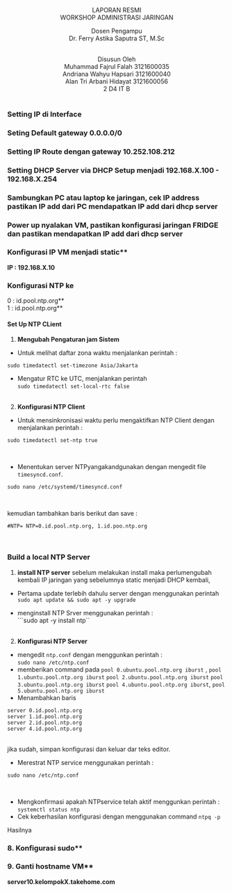 <p align = center>
LAPORAN RESMI <br>
WORKSHOP ADMINISTRASI JARINGAN </br>

<p align = center>
Dosen Pengampu <br>
Dr. Ferry Astika Saputra ST, M.Sc<br><br>

<p align = center>
Disusun Oleh<br>
Muhammad Fajrul Falah 3121600035<br>
Andriana Wahyu Hapsari 3121600040<br>
Alan Tri Arbani Hidayat 3121600056<br>
2 D4 IT B<br><br>


### Setting IP di Interface
### Seting Default gateway 0.0.0.0/0
### Setting IP Route dengan gateway 10.252.108.212
### Setting DHCP Server via DHCP Setup menjadi 192.168.X.100 - 192.168.X.254
### Sambungkan PC atau laptop ke jaringan, cek IP address pastikan IP add dari PC mendapatkan IP add dari dhcp server
### Power up nyalakan VM, pastikan konfigurasi jaringan FRIDGE dan pastikan mendapatkan IP add dari dhcp server
### Konfigurasi IP VM menjadi static**
   **IP : 192.168.X.10**<br>

### Konfigurasi NTP ke
   0 : id.pool.ntp.org** <br>
   1 : id.pool.ntp.org** <br>

#### **Set Up NTP CLient**
1. **Mengubah Pengaturan jam Sistem**
- Untuk melihat daftar zona waktu menjalankan perintah : <br>
```
sudo timedatectl set-timezone Asia/Jakarta
```

- Mengatur RTC ke UTC, menjalankan perintah <br>
```sudo timedatectl set-local-rtc false``` <br> <br>

2. **Konfigurasi NTP Client**
- Untuk mensinkronisasi waktu perlu mengaktifkan NTP Client dengan menjalankan perintah : <br>
```
sudo timedatectl set-ntp true
``` 
<br>

- Menentukan server NTPyangakandgunakan dengan mengedit file `timesyncd.conf`.<br>
```
sudo nano /etc/systemd/timesyncd.conf
``` 
<br>

kemudian tambahkan baris berikut dan save : <br>
``` 
#NTP= NTP=0.id.pool.ntp.org, 1.id.poo.ntp.org
``` 
<br>

### Build a local NTP Server
1. **install NTP server**
sebelum melakukan install maka perlumengubah kembali IP jaringan yang sebelumnya static menjadi DHCP kembali,
- Pertama update terlebih dahulu server dengan menggunakan perintah <br>
```sudo apt update && sudo apt -y upgrade```

- menginstall NTP Srver menggunakan perintah : <br>
```sudo apt -y install ntp``
<br><br>

2. **Konfigurasi NTP Server**
- mengedit `ntp.conf` dengan menggunkan perintah : <br>
```sudo nano /etc/ntp.conf``` <br>
- memberikan command pada 
`pool 0.ubuntu.pool.ntp.org iburst` , `pool 1.ubuntu.pool.ntp.org iburst` `pool 2.ubuntu.pool.ntp.org iburst` `pool 3.ubuntu.pool.ntp.org iburst` `pool 4.ubuntu.pool.ntp.org iburst`, `pool 5.ubuntu.pool.ntp.org iburst`  <br>
- Menambahkan baris <br>
```
server 0.id.pool.ntp.org
server 1.id.pool.ntp.org
server 2.id.pool.ntp.org
server 4.id.pool.ntp.org
``` 
<br>jika sudah, simpan konfigurasi dan keluar dar teks editor. <br>

- Merestrat NTP service menggunakan perintah : <br>
```
sudo nano /etc/ntp.conf
``` 
<br>

- Mengkonfirmasi apakah NTPservice telah aktif menggunkan perintah : <br>
`systemctl status ntp` <br>
- Cek keberhasilan konfigurasi dengan menggunakan command `ntpq -p` <br>

Hasilnya 



### 8. Konfigurasi sudo**
### 9. Ganti hostname VM**
   **server10.kelompokX.takehome.com**
